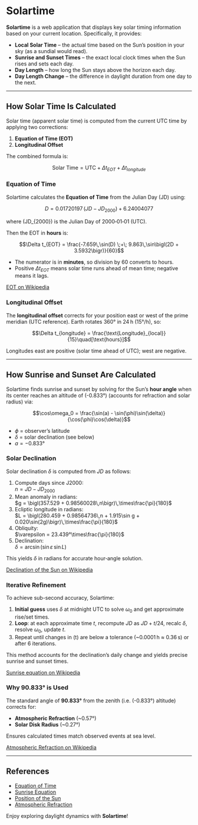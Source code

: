 # Solartime

**Solartime** is a web application that displays key solar timing information based on your current location. Specifically, it provides:

- **Local Solar Time** – the actual time based on the Sun’s position in your sky (as a sundial would read).
- **Sunrise and Sunset Times** – the exact local clock times when the Sun rises and sets each day.
- **Day Length** – how long the Sun stays above the horizon each day.
- **Day Length Change** – the difference in daylight duration from one day to the next.

---

## How Solar Time Is Calculated

Solar time (apparent solar time) is computed from the current UTC time by applying two corrections:

1. **Equation of Time (EOT)**
2. **Longitudinal Offset**

The combined formula is:

```math
\text{Solar Time} = \text{UTC} + \Delta t_{EOT} + \Delta t_{longitude}
```

### Equation of Time

Solartime calculates the **Equation of Time** from the Julian Day (JD) using:

```math
D = 0.01720197\,(JD - JD_{2000}) + 6.24004077
```  

where \(JD_{2000}\) is the Julian Day of 2000‑01‑01 (UTC).

Then the EOT in **hours** is:

```math
\Delta t_{EOT} = \frac{-7.659\,\sin(D) \;+\; 9.863\,\sin\bigl(2D + 3.5932\bigr)}{60}
```

- The numerator is in **minutes**, so division by 60 converts to hours.  
- Positive $`\Delta t_{EOT}`$ means solar time runs ahead of mean time; negative means it lags.

[EOT on Wikipedia](https://en.wikipedia.org/wiki/Equation_of_time)

### Longitudinal Offset

The **longitudinal offset** corrects for your position east or west of the prime meridian (UTC reference). Earth rotates 360° in 24 h (15°/h), so:

```math
\Delta t_{longitude} = \frac{\text{Longitude}_{local}}{15}\quad[\text{hours}]
```

Longitudes east are positive (solar time ahead of UTC); west are negative.

---

## How Sunrise and Sunset Are Calculated

Solartime finds sunrise and sunset by solving for the Sun’s **hour angle** when its center reaches an altitude of \(-0.833°\) (accounts for refraction and solar radius) via:

```math
\cos\omega_0 = \frac{\sin(a) - \sin(\phi)\sin(\delta)}{\cos(\phi)\cos(\delta)}
```

- $`\phi`$ = observer’s latitude
- $`\delta`$ = solar declination (see below)
- $`a = -0.833°`$

### Solar Declination

Solar declination $`\delta`$ is computed from $`JD`$ as follows:

1. Compute days since J2000:  
   $`n = JD - JD_{2000}`$
2. Mean anomaly in radians:  
   $`g = \bigl(357.529 + 0.98560028\,n\bigr)\,\times\frac{\pi}{180}`$
3. Ecliptic longitude in radians:  
   $`L = \bigl(280.459 + 0.98564736\,n + 1.915\sin g + 0.020\sin(2g)\bigr)\,\times\frac{\pi}{180}`$
4. Obliquity:  
   $`\varepsilon = 23.439°\times\frac{\pi}{180}`$
5. Declination:  
   $`\delta = \arcsin\bigl(\sin\varepsilon\,\sin L\bigr)`$

This yields $`\delta`$ in radians for accurate hour‑angle solution.

[Declination of the Sun on Wikipedia](https://en.wikipedia.org/wiki/Position_of_the_Sun#Declination_of_the_Sun_as_seen_from_Earth)


### Iterative Refinement

To achieve sub-second accuracy, Solartime:

1. **Initial guess** uses $`\delta`$ at midnight UTC to solve $`\omega_0`$ and get approximate rise/set times.  
2. **Loop**: at each approximate time $`t`$, recompute $`JD`$ as $`JD + t/24`$, recalc $`\delta`$, resolve $`\omega_0`$, update $`t`$.  
3. Repeat until changes in \(t\) are below a tolerance (~0.0001 h ≈ 0.36 s) or after 6 iterations.

This method accounts for the declination’s daily change and yields precise sunrise and sunset times.

[Sunrise equation on Wikipedia](https://en.wikipedia.org/wiki/Sunrise_equation)

### Why 90.833° is Used

The standard angle of **90.833°** from the zenith (i.e. \(-0.833°\) altitude) corrects for:

- **Atmospheric Refraction** (~0.57°)  
- **Solar Disk Radius** (~0.27°)

Ensures calculated times match observed events at sea level.

[Atmospheric Refraction on Wikipedia](https://en.wikipedia.org/wiki/Atmospheric_refraction)

---

## References

- [Equation of Time](https://en.wikipedia.org/wiki/Equation_of_time)
- [Sunrise Equation](https://en.wikipedia.org/wiki/Sunrise_equation)
- [Position of the Sun](https://en.wikipedia.org/wiki/Position_of_the_Sun)
- [Atmospheric Refraction](https://en.wikipedia.org/wiki/Atmospheric_refraction)

Enjoy exploring daylight dynamics with **Solartime**!

